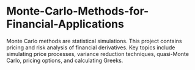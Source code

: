 # Monte-Carlo-Methods-for-Financial-Applications
Monte Carlo methods are statistical simulations. This project contains pricing and risk analysis of financial derivatives. Key topics include simulating price processes, variance reduction techniques, quasi-Monte Carlo, pricing options, and calculating Greeks.
